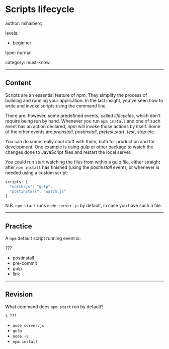 # Scripts lifecycle
author: mihaiberq

levels:

  - beginner

type: normal

category: must-know

---
## Content

Scripts are an essential feature of *npm*. They simplify the process of building and running your application. In the last insight, you've seen how to write and invoke scripts using the command line.

There are, however, some predefined events, called *lifecycles*, which don't require being run by hand. Whenever you run `npm install` and one of such event has an action declared, *npm* will invoke those actions by itself. Some of the other events are *preinstall*, *postinstall*, *pretest*,*start*, *test*, *stop* etc.

You can do some really cool stuff with them, both for production and for development. One example is using *gulp* or other package to watch the changes done to JavaScript files and restart the local server.

You could run start watching the files from within a gulp file, either straight after `npm install` has finished (using the *postinstall* event), or whenever is needed using a custom script:
```javascript
scripts: {
  "watch:js": "gulp",
  "postinstall": "watch:js"
}
```
N.B. `npm start` runs `node server.js` by default, in case you have such a file.

---
## Practice

A `npm` default script running event is:

???
* postinstall
* pre-commit
* gulp
* link

---
## Revision

What command does `npm start` run by default?
```
$ ???
```
* `node server.js`
* `gulp`
* `node -v`
* `npm install`
